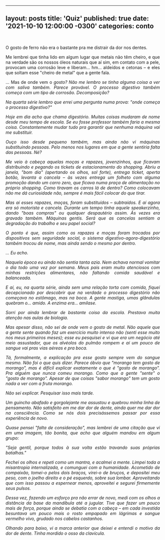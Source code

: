 
---
layout: posts
title: 'Quiz'
published: true
date: '2021-10-10 12:00:00 -0300'
categories: conto
---

<div style="text-align: justify">
<p>⠀</p>

O gosto de ferro não era o bastante pra me distrair da dor nos dentes.

Me lembrei que tinha lido em algum lugar que metais não têm cheiro, e que na verdade são os nossos óleos naturais que aí sim, em contato com a pele, provocam uma corrosão leve e liberam... hm... aldeídos e cetonas – e eles que soltam esse "cheiro de metal" que a gente fala.

... Mas de onde vem o <i>gosto<i>? Não me lembro se tinha alguma coisa a ver com saliva também. Parece provável. O processo digestivo também começa com um tipo de corrosão. Decomposição?

Na quarta série lembro que errei uma pergunta numa prova: "onde começa o processo digestivo?"

Hoje em dia acho que chama digestório. Muitas coisas mudaram de nome desde meu tempo de escola. Se eu fosse professor também faria a mesma coisa. Constantemente mudar tudo pra garantir que nenhuma máquina vai me substituir.

Ouço isso desde pequeno também, mas ainda não vi máquinas substituindo pessoas. Pelo menos nos lugares em que a gente sentiria falta das pessoas. Né?

Me veio à cabeça aquelas moças e rapazes, jovenzinhos, que ficavam distribuindo e pegando os <i>tickets</i> de estacionamento do shopping. Abriu a janela, "bom dia" (apertando os olhos, sol forte), entrega ticket, aperta botão, levanta a cancela – às vezes entrega um folheto com alguma promoção dando um carro zero, que ficava numa praça de alimentação no próprio shopping. Como tiravam os carros lá de dentro? Como colocavam não me dá curiosidade não, sempre é mais fácil colocar do que tirar.

Mas aí esses rapazes, moças, foram substituídos – subtraídos. E aí agora era só motorista e cancela. Durante um tempo tinha aquele <i>speakerzinho</i>, dando "boas compras" ou qualquer despautério assim. Às vezes era gravado também. Máquinas gentis. Será que as cancelas sentiam a degradação do trabalho e seu papel social?

O ponto é que, assim como os rapazes e moças foram trocados por dispositivos sem seguridade social, o sistema digestivo-agora-digestório também trocou de nome, mas ainda sendo o mesmo por dentro.

... Eu acho.

Naquela época eu ainda não sentia tanta azia. Nem achava normal vomitar o dia todo uma vez por semana. Meus pais eram muito atenciosos com minhas restrições alimentares, não faltando comida saudável e balanceada.

E aí, eu, na quarta série, ainda sem uma relação torta com comida, fiquei decepcionado por descobrir que na verdade o processo digestório não começava no estômago, mas na <i>boca<i>. A gente mastiga, umas glândulas quebram o... amido. A enzima era... amilase.

Sorri por ainda lembrar de bastante coisa da escola. Prestava muita atenção nas aulas de biologia.

Mas apesar disso, não sei de onde vem o <i>gosto</i> de metal. Não aquele que a gente sente quando faz um exercício muito intenso não (senti esse muito nos meus primeiros meses); esse eu pesquisei e vi que era um negócio até meio assustador, que os alvéolos do pulmão rompem e aí um pouco de sangue vai pras vias aéreas e pra boca.

Tá, formalmente, a explicação pra esse gosto sempre vem do sangue mesmo. Não foi o que quis dizer. Parece óbvio que "morango tem gosto de morango", mas é difícil explicar exatamente o que é "gosto de morango". Pra alguém que nunca comeu morango. Como que a gente "sente" o "gosto de morango". Apesar de que coisas "sabor morango" tem um gosto nada a ver com a fruta morango.

Não sei explicar. Pesquisar isso mais tarde.

Um guincho abafado e gorgolejante me assustou e quebrou minha linha de pensamento. Não satisfeito em me dar dor de dente, ainda quer me dar dor na consciência. Como se nós dois precisássemos passar por essa experiência de novo.

Quase pensei "falta de consideração", mas lembrei de uma citação que vi em uma imagem, tão bonita, que acho que alguém mandou em algum grupo:

"Seja gentil, porque todos à sua volta estão travando suas próprias batalhas."

Fechei os olhos e repeti como um mantra, e acalmei a mente. Limpei toda a misantropia internalizada, e comunguei com a humanidade. Acometido de compaixão, tomei-o pelos dois braços, virei-o de bruços, e depositei meu peso, com o joelho direito e o pé esquerdo, sobre sua lombar. Aproveitando que com isso passou a espernear menos, aproveitei e segurei firmemente seus pulsos.

Dessa vez, fazendo um esforço pra não errar de novo, medi com os olhos a distância da base da mandíbula até a jugular. Tive que fazer um pouco mais de força, porque ainda se debatia com a cabeça – em cada investida besuntava um pouco mais o rosto empapado em lágrimas e sangue vermelho vivo, grudado nos cabelos castanhos.

Olhando para baixo, vi a marca anterior que deixei e entendi o motivo da dor de dente. Tinha mordido o osso da clavícula.

